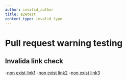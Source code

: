 ```yaml
---
author: invalid_author
title: e2etest
content_type: invalid_type
---
```


# Pull request warning testing

## Invalida link check
-[non exist link1](../nonexisted1.md)
-[non exist link2](../nonexisted2.md)
-[non exist link3](../nonexisted3.md)
